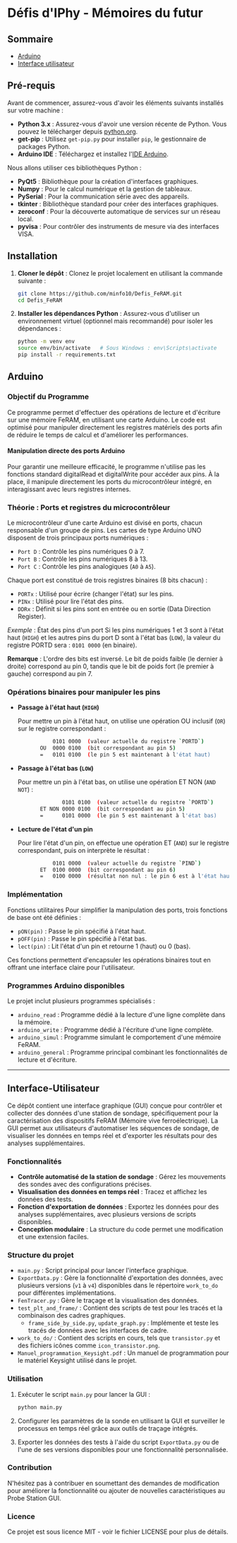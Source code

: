 # Défis d'IPhy - Mémoires du futur

## Sommaire

- [Arduino](##Arduino)
- [Interface utilisateur](##Interface-utilisateur)

## Pré-requis

Avant de commencer, assurez-vous d'avoir les éléments suivants installés sur votre machine :

- **Python 3.x** : Assurez-vous d'avoir une version récente de Python. Vous pouvez le télécharger depuis [python.org](https://www.python.org/downloads/).
- **get-pip** : Utilisez `get-pip.py` pour installer `pip`, le gestionnaire de packages Python.
- **Arduino IDE** : Téléchargez et installez l'[IDE Arduino](https://www.arduino.cc/en/software).

Nous allons utiliser ces bibliothèques Python :
- **PyQt5** : Bibliothèque pour la création d'interfaces graphiques.
- **Numpy** : Pour le calcul numérique et la gestion de tableaux.
- **PySerial** : Pour la communication série avec des appareils.
- **tkinter** : Bibliothèque standard pour créer des interfaces graphiques.
- **zeroconf** : Pour la découverte automatique de services sur un réseau local. 
- **pyvisa** : Pour contrôler des instruments de mesure via des interfaces VISA.

## Installation

1. **Cloner le dépôt** :
   Clonez le projet localement en utilisant la commande suivante :
   ```bash
   git clone https://github.com/minfo10/Defis_FeRAM.git
   cd Defis_FeRAM
   ```
2. **Installer les dépendances Python** : Assurez-vous d'utiliser un environnement virtuel (optionnel mais recommandé) pour isoler les dépendances :
   ```bash
   python -m venv env
   source env/bin/activate   # Sous Windows : env\Scripts\activate
   pip install -r requirements.txt
   ```

## Arduino

### Objectif du Programme

Ce programme permet d'effectuer des opérations de lecture et d'écriture sur une mémoire FeRAM, en utilisant une carte Arduino.
Le code est optimisé pour manipuler directement les registres matériels des ports afin de réduire le temps de calcul et d'améliorer les performances.

#### Manipulation directe des ports Arduino
Pour garantir une meilleure efficacité, le programme n'utilise pas les fonctions standard digitalRead et digitalWrite pour accéder aux pins. À la place, il manipule directement les ports du microcontrôleur intégré, en interagissant avec leurs registres internes.
    
### Théorie : Ports et registres du microcontrôleur
Le microcontrôleur d'une carte Arduino est divisé en ports, chacun responsable d'un groupe de pins.
Les cartes de type Arduino UNO disposent de trois principaux ports numériques :

- `Port D` : Contrôle les pins numériques 0 à 7.
- `Port B` : Contrôle les pins numériques 8 à 13.
- `Port C` : Contrôle les pins analogiques (`A0` à `A5`).

Chaque port est constitué de trois registres binaires (8 bits chacun) :

- `PORTx` : Utilisé pour écrire (changer l'état) sur les pins.
- `PINx` : Utilisé pour lire l'état des pins.
- `DDRx` : Définit si les pins sont en entrée ou en sortie (Data Direction Register).

*Exemple* : État des pins d'un port
Si les pins numériques 1 et 3 sont à l'état haut (`HIGH`) et les autres pins du port D sont à l'état bas (`LOW`), la valeur du registre PORTD sera : `0101 0000` (en binaire).

**Remarque** : L'ordre des bits est inversé. Le bit de poids faible (le dernier à droite) correspond au pin 0, tandis que le bit de poids fort (le premier à gauche) correspond au pin 7.

### Opérations binaires pour manipuler les pins

- **Passage à l'état haut (`HIGH`)**

   Pour mettre un pin à l'état haut, on utilise une opération OU inclusif (`OR`) sur le registre correspondant :
   ```bash
              0101 0000  (valeur actuelle du registre `PORTD`)
          OU  0000 0100  (bit correspondant au pin 5)
          =   0101 0100  (le pin 5 est maintenant à l'état haut)
   ```

- **Passage à l'état bas (`LOW`)**

   Pour mettre un pin à l'état bas, on utilise une opération ET NON (`AND NOT`) :
   ```bash
                 0101 0100  (valeur actuelle du registre `PORTD`)
          ET NON 0000 0100  (bit correspondant au pin 5)
          =      0101 0000  (le pin 5 est maintenant à l'état bas)
   ```

- **Lecture de l'état d'un pin**

   Pour lire l'état d'un pin, on effectue une opération ET (`AND`) sur le registre correspondant, puis on interprète le résultat :
   ```bash
              0101 0000  (valeur actuelle du registre `PIND`)
          ET  0100 0000  (bit correspondant au pin 6)
          =   0100 0000  (résultat non nul : le pin 6 est à l'état haut)
   ```


### Implémentation

Fonctions utilitaires
Pour simplifier la manipulation des ports, trois fonctions de base ont été définies :

- `pON(pin)` : Passe le pin spécifié à l'état haut.
- `pOFF(pin)` : Passe le pin spécifié à l'état bas.
- `lect(pin)` : Lit l'état d'un pin et retourne 1 (haut) ou 0 (bas).

Ces fonctions permettent d'encapsuler les opérations binaires tout en offrant une interface claire pour l'utilisateur.

### Programmes Arduino disponibles
Le projet inclut plusieurs programmes spécialisés :

- `arduino_read` : Programme dédié à la lecture d'une ligne complète dans la mémoire.
- `arduino_write` : Programme dédié à l'écriture d'une ligne complète.
- `arduino_simul` : Programme simulant le comportement d'une mémoire FeRAM.
- `arduino_general` : Programme principal combinant les fonctionnalités de lecture et d'écriture.


---

## Interface-Utilisateur

Ce dépôt contient une interface graphique (GUI) conçue pour contrôler et collecter des données d'une station de sondage, spécifiquement pour la caractérisation des dispositifs FeRAM (Mémoire vive ferroélectrique). La GUI permet aux utilisateurs d'automatiser les séquences de sondage, de visualiser les données en temps réel et d'exporter les résultats pour des analyses supplémentaires.

### Fonctionnalités

- **Contrôle automatisé de la station de sondage** : Gérez les mouvements des sondes avec des configurations précises.
- **Visualisation des données en temps réel** : Tracez et affichez les données des tests.
- **Fonction d'exportation de données** : Exportez les données pour des analyses supplémentaires, avec plusieurs versions de scripts disponibles.
- **Conception modulaire** : La structure du code permet une modification et une extension faciles.

### Structure du projet

- `main.py` : Script principal pour lancer l'interface graphique.
- `ExportData.py` : Gère la fonctionnalité d'exportation des données, avec plusieurs versions (`v1` à `v4`) disponibles dans le répertoire `work_to_do` pour différentes implémentations.
- `FenTracer.py` : Gère le traçage et la visualisation des données.
- `test_plt_and_frame/` : Contient des scripts de test pour les tracés et la combinaison des cadres graphiques.
  - `frame_side_by_side.py`, `update_graph.py` : Implémente et teste les tracés de données avec les interfaces de cadre.
- `work_to_do/` : Contient des scripts en cours, tels que `transistor.py` et des fichiers icônes comme `icon_transistor.png`.
- `Manuel_programmation_Keysight.pdf` : Un manuel de programmation pour le matériel Keysight utilisé dans le projet.


### Utilisation

1. Exécuter le script `main.py` pour lancer la GUI :
   ```bash
   python main.py
   ```

2. Configurer les paramètres de la sonde en utilisant la GUI et surveiller le processus en temps réel grâce aux outils de traçage intégrés.

3. Exporter les données des tests à l'aide du script `ExportData.py` ou de l'une de ses versions disponibles pour une fonctionnalité personnalisée.

### Contribution

N'hésitez pas à contribuer en soumettant des demandes de modification pour améliorer la fonctionnalité ou ajouter de nouvelles caractéristiques au Probe Station GUI.

### Licence

Ce projet est sous licence MIT - voir le fichier LICENSE pour plus de détails.



